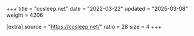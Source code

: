 +++
title = "ccsleep.net"
date = "2022-03-22"
updated = "2025-03-08"
weight = 4206

[extra]
source = "https://ccsleep.net/"
ratio = 28
size = 4
+++
